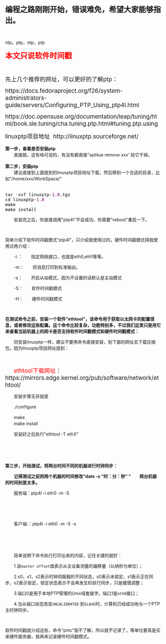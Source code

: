 <p><span style="font-size: 18pt;"><strong>编程之路刚刚开始，错误难免，希望大家能够指出。</strong></span></p>
<p>&nbsp;</p>
<p>ntp，ptp，ntp，ptp</p>
<p><span style="color: #ff0000; font-size: 18pt;"><strong>本文只说软件时间戳</strong></span></p>
<p>&nbsp;</p>
<p><span style="font-size: 14pt;">先上几个推荐的网址，可以更好的了解ptp：</span></p>
<p><span style="font-size: 14pt;">https://docs.fedoraproject.org/f26/system-administrators-guide/servers/Configuring_PTP_Using_ptp4l.html</span></p>
<p><span style="font-size: 14pt;">https://doc.opensuse.org/documentation/leap/tuning/html/book.sle.tuning/cha.tuning.ptp.html#tuning.ptp.using</span></p>
<div><span style="font-size: 14pt;">linuxptp项目地址&nbsp; http://linuxptp.sourceforge.net/</span></div>
<div>&nbsp;</div>
<div><strong>第一步，查看是否安装ptp</strong></div>
<div>　　直接跳，这有啥可说的，有没有都直接"aptitue remove xxx' 给它干掉。</div>
<div>&nbsp;</div>
<div><strong>第二步，安装ptp</strong></div>
<div>　　建议直接到上面提到的linuxptp项目地址下载，然后移到一个合适的目录，比如"/home/xxx/WorkSpace/"</div>
<div>　　
<div class="cnblogs_code">
<pre>tar -xvf linuxptp-<span style="color: #800080;">1.8</span><span style="color: #000000;">.tgz
cd linuxptp</span>-<span style="color: #800080;">1.8</span><span style="color: #000000;">
make 
make install</span></pre>
</div>
<p>　　安装完之后，你直接调用"ptp4l"不会成功，你需要"reboot"重启一下。</p>
<p>&nbsp;</p>
<p>简单介绍下软件时间戳模式&ldquo;ptp4l&rdquo;，只介绍我使用过的，硬件时间戳模式得我使用过再介绍：</p>
<p>　　-i ：　　指定网络接口，也就是eth0,eth1等等。</p>
<p>　　-m：　　将消息打印到标准输出。</p>
<p>　　-s：　　开启从站模式，因为不设置的话默认是主站模式</p>
<p>　　-S：　　软件时间戳模式</p>
<p>　　-H：　　硬件时间戳模式</p>
<p>&nbsp;</p>
<p><strong>在测试命令之前，安装一个软件&ldquo;ethtool&rdquo;，该命令用于获取以太网卡的配置信息，或者修改这些配置。这个命令比较复杂，功能特别多，不过我们这里只是用它来查看当前机器上的网卡是否支持软件时间戳模式和硬件时间戳模式：</strong></p>
<p>　　同安装linuxptp一样，建议不要用命令直接安装，到下面的网址去下载压缩包，因为linuxptp项目网址提到：</p>
<p>　　<img src="https://images2018.cnblogs.com/blog/1347181/201803/1347181-20180323192312535-805392562.png" alt="" /></p>
<p>　　<span style="font-size: 14pt;"><span style="color: #ff0000;">ethtool下载网址</span>：https://mirrors.edge.kernel.org/pub/software/network/ethtool/</span></p>
<p>　　安装步骤无非就是</p>
<p>　　./configure</p>
<p>　　make<br />　　make install</p>
<p>　　安装好之后执行&ldquo;ethtool -T ethX&rdquo;</p>
<p>　　<img src="https://images2018.cnblogs.com/blog/1347181/201803/1347181-20180323192727619-1353551622.png" alt="" /></p>
<p>　</p>
<p><strong>第三步，开始测试，将两台时间不同的机器进行时钟同步：</strong></p>
<p><strong>　　记得测试之前把两个机器的时间修改&ldquo;date -s &ldquo;时：分：秒&rdquo; &rdquo;　　两台机器的时间别差太多。</strong></p>
<p>　　服务端：ptp4l -i eth0 -m -S</p>
<p>　　<img src="https://images2018.cnblogs.com/blog/1347181/201803/1347181-20180323193052999-1042130116.png" alt="" /></p>
<p>&nbsp;</p>
<p>　　客户端:：ptp4l -i eth0 -m -S -s</p>
<p>&nbsp;　　<img src="https://images2018.cnblogs.com/blog/1347181/201803/1347181-20180323193122243-1605198037.png" alt="" /></p>
<p>　　</p>
<p>　　简单说明下命令执行打印出来的内容，记住关键的就好：</p>
<p>　　1.<span><span>该</span></span><code class="literal">master offset</code><span><span>值表示从主设备测量的偏移量（以纳秒为单位）；</span></span></p>
<p><span><span>　　2.s0，s1，s2表示时钟伺服器的不同状态，s0表示未锁定，s1表示正在同步，s2表示锁定，锁定状态表示不会再发生阶跃行同步，只是缓慢调整；</span></span></p>
<p><span><span>　　3.<span><span>端口0是用于本地PTP管理的Unix域套接字。</span><span>端口1是</span></span><code class="systemitem">eth0</code><span><span>接口；</span></span></span></span></p>
<p><span><span><span><span>　　4.<span><span>当从端口状态改变</span></span><code class="literal">UNCALIBRATED</code><span><span>&nbsp;到</span></span><code class="literal">SLAVE</code><span><span>时，计算机已经成功地与一个PTP主时钟同步。</span></span></span></span></span></span></p>
<p>&nbsp;</p>
<p>软件时间戳就介绍这些，命令&ldquo;pmc&rdquo;我不了解，所以就不记录了，等单位要真是买来硬件服务器，我再来记录硬件时间戳模式。</p>





</div>